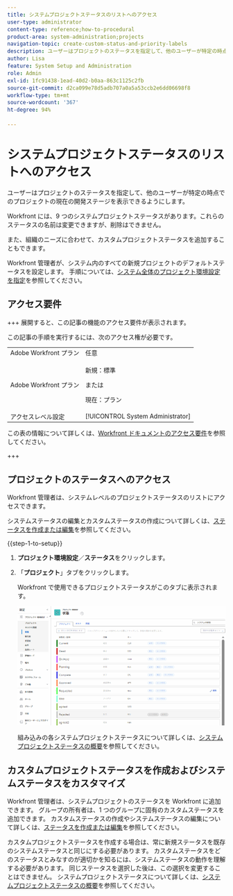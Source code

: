 ```yaml
---
title: システムプロジェクトステータスのリストへのアクセス
user-type: administrator
content-type: reference;how-to-procedural
product-area: system-administration;projects
navigation-topic: create-custom-status-and-priority-labels
description: ユーザーはプロジェクトのステータスを指定して、他のユーザーが特定の時点でのプロジェクトの現在の開発ステージを表示できるようにします。
author: Lisa
feature: System Setup and Administration
role: Admin
exl-id: 1fc91438-1ead-40d2-b0aa-863c1125c2fb
source-git-commit: d2ca099e78d5adb707a0a5a53ccb2e6dd06698f8
workflow-type: tm+mt
source-wordcount: '367'
ht-degree: 94%

---
```


# システムプロジェクトステータスのリストへのアクセス

ユーザーはプロジェクトのステータスを指定して、他のユーザーが特定の時点でのプロジェクトの現在の開発ステージを表示できるようにします。

Workfront には、9 つのシステムプロジェクトステータスがあります。これらのステータスの名前は変更できますが、削除はできません。

また、組織のニーズに合わせて、カスタムプロジェクトステータスを追加することもできます。

Workfront 管理者が、システム内のすべての新規プロジェクトのデフォルトステータスを設定します。 手順については、[システム全体のプロジェクト環境設定を指定](../../../administration-and-setup/set-up-workfront/configure-system-defaults/set-project-preferences.md)を参照してください。

## アクセス要件

+++ 展開すると、この記事の機能のアクセス要件が表示されます。

この記事の手順を実行するには、次のアクセス権が必要です。

<table style="table-layout:auto"> 
 <col> 
 <col> 
 <tbody> 
  <tr> 
   <td role="rowheader">Adobe Workfront プラン</td> 
   <td>任意</td> 
  </tr> 
  <tr> 
  <tr> 
   <td role="rowheader">Adobe Workfront プラン</td> 
   <td><p>新規：標準</p>
       <p>または</p>
       <p>現在：プラン</p></td>
  </tr> 
  </tr> 
  <tr> 
   <td role="rowheader">アクセスレベル設定</td> 
   <td>[!UICONTROL System Administrator]</td>
  </tr> 
 </tbody> 
</table>

この表の情報について詳しくは、[Workfront ドキュメントのアクセス要件](/help/quicksilver/administration-and-setup/add-users/access-levels-and-object-permissions/access-level-requirements-in-documentation.md)を参照してください。

+++

## プロジェクトのステータスへのアクセス

Workfront 管理者は、システムレベルのプロジェクトステータスのリストにアクセスできます。

システムステータスの編集とカスタムステータスの作成について詳しくは、[ステータスを作成または編集](../../../administration-and-setup/customize-workfront/creating-custom-status-and-priority-labels/create-or-edit-a-status.md)を参照してください。

{{step-1-to-setup}}

1. **プロジェクト環境設定**／**ステータス**&#x200B;をクリックします。

1. 「**プロジェクト**」タブをクリックします。

   Workfront で使用できるプロジェクトステータスがこのタブに表示されます。

   ![ プロジェクトステータス ](assets/project-status.png)

   組み込みの各システムプロジェクトステータスについて詳しくは、[システムプロジェクトステータスの概要](../../../administration-and-setup/customize-workfront/creating-custom-status-and-priority-labels/system-project-statuses.md)を参照してください。

## カスタムプロジェクトステータスを作成およびシステムステータスをカスタマイズ

Workfront 管理者は、システムプロジェクトのステータスを Workfront に追加できます。 グループの所有者は、1 つのグループに固有のカスタムステータスを追加できます。 カスタムステータスの作成やシステムステータスの編集について詳しくは、[ステータスを作成または編集](../../../administration-and-setup/customize-workfront/creating-custom-status-and-priority-labels/create-or-edit-a-status.md)を参照してください。

カスタムプロジェクトステータスを作成する場合は、常に新規ステータスを既存のシステムステータスと同じにする必要があります。 カスタムステータスをどのステータスとみなすのが適切かを知るには、システムステータスの動作を理解する必要があります。 同じステータスを選択した後は、この選択を変更することはできません。 システムプロジェクトステータスについて詳しくは、[システムプロジェクトステータスの概要](../../../administration-and-setup/customize-workfront/creating-custom-status-and-priority-labels/system-project-statuses.md)を参照してください。
